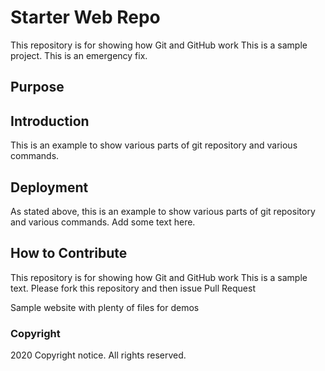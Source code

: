 # Starter Web Repo

This repository is for showing how Git and GitHub work
This is a sample project.
This is an emergency fix.
## Purpose

## Introduction
This is an example to show various parts of git repository and various commands.

## Deployment
As stated above, this is an example to show various parts of git repository and various commands.
Add some text here.

## How to Contribute
This repository is for showing how Git and GitHub work
This is a sample text.
Please fork this repository and then issue Pull Request

Sample website with plenty of files for demos

### Copyright
2020 Copyright notice. All rights reserved.
